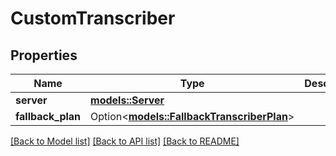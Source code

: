 # CustomTranscriber

## Properties

Name | Type | Description | Notes
------------ | ------------- | ------------- | -------------
**server** | [**models::Server**](Server.md) |  | 
**fallback_plan** | Option<[**models::FallbackTranscriberPlan**](FallbackTranscriberPlan.md)> |  | [optional]

[[Back to Model list]](../README.md#documentation-for-models) [[Back to API list]](../README.md#documentation-for-api-endpoints) [[Back to README]](../README.md)


